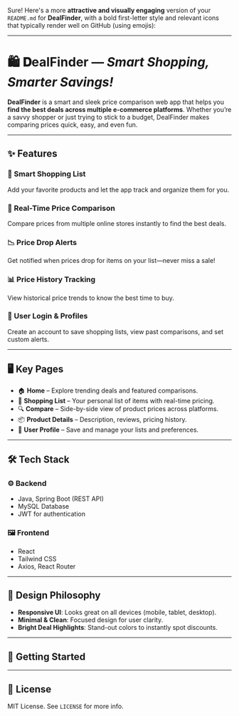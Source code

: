 Sure! Here's a more **attractive and visually engaging** version of your `README.md` for **DealFinder**, with a bold first-letter style and relevant icons that typically render well on GitHub (using emojis):

---

# **🛍️ 𝐃ealFinder** — *Smart Shopping, Smarter Savings!*

**DealFinder** is a smart and sleek price comparison web app that helps you **find the best deals across multiple e-commerce platforms**. Whether you’re a savvy shopper or just trying to stick to a budget, DealFinder makes comparing prices quick, easy, and even fun.

---

## ✨ Features

### 🧾 Smart Shopping List  
Add your favorite products and let the app track and organize them for you.

### 💸 Real-Time Price Comparison  
Compare prices from multiple online stores instantly to find the best deals.

### 📉 Price Drop Alerts  
Get notified when prices drop for items on your list—never miss a sale!

### 📊 Price History Tracking  
View historical price trends to know the best time to buy.

### 🔐 User Login & Profiles  
Create an account to save shopping lists, view past comparisons, and set custom alerts.

---

## 🖥️ Key Pages

- 🏠 **Home** – Explore trending deals and featured comparisons.  
- 🛒 **Shopping List** – Your personal list of items with real-time pricing.  
- 🔍 **Compare** – Side-by-side view of product prices across platforms.  
- 📦 **Product Details** – Description, reviews, pricing history.  
- 👤 **User Profile** – Save and manage your lists and preferences.

---

## 🛠️ Tech Stack

### ⚙️ Backend
- Java, Spring Boot (REST API)
- MySQL Database
- JWT for authentication

### 🖼️ Frontend
- React
- Tailwind CSS
- Axios, React Router

---

## 🎨 Design Philosophy

- **Responsive UI**: Looks great on all devices (mobile, tablet, desktop).
- **Minimal & Clean**: Focused design for user clarity.
- **Bright Deal Highlights**: Stand-out colors to instantly spot discounts.

---

## 🚀 Getting Started
---

## 📜 License  
MIT License. See `LICENSE` for more info.
